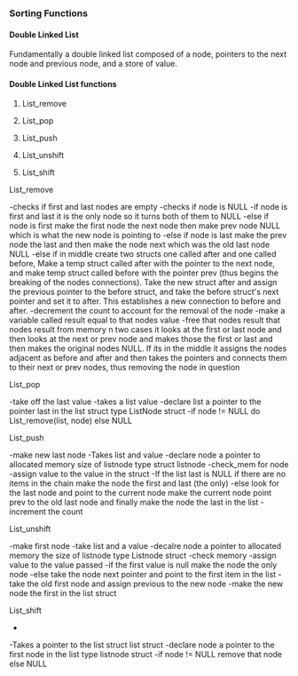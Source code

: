 ### Sorting Functions

#### Double Linked List

Fundamentally a double linked list composed of a node, pointers to the next node and previous node, and a store of value. 

#### Double Linked List functions

1. List_remove</br>

2. List_pop

3. List_push

4. List_unshift

5. List_shift



List_remove

-checks if first and last nodes are empty
-checks if node is NULL
-if node is first and last it is the only node so it turns both of them to NULL
-else if node is first make the first node the next node then make prev node NULL which is what the new node is pointing to
-else if node is last make the prev node the last and then make the node next which was the old last node NULL
-else if in middle create two structs one called after and one called before, Make a temp struct called after with the pointer to the next node, and make temp struct called before with the pointer prev (thus begins the breaking of the nodes connections). Take the new struct after and assign the previous pointer to the before struct, and take the before struct's next pointer and set it to after. This establishes a new connection to before and after. 
-decrement the count to account for the removal of the node
-make a variable called result equal to that nodes value
-free that nodes result that nodes result from memory
n two cases it looks at the first or last node and then looks at the next or prev node and makes those the first or last and then makes the original nodes NULL. If its in the middle it assigns the nodes adjacent as before and after and then takes the pointers and connects them to their next or prev nodes, thus removing the node in question

List_pop

-take off the last value
-takes a list value
-declare list a pointer to the pointer last in the list struct type ListNode struct
-if node != NULL do List_remove(list, node) else NULL

List_push

-make new last node
-Takes list and value
-declare node a pointer to allocated memory size of listnode type struct listnode
-check_mem for node
-assign value to the value in the struct
-If the list last is NULL if there are no items in the chain
make the node the first and last (the only)
-else look for the last node and point to the current node
make the current node point prev to the old last node
and finally make the node the last in the list
-increment the count

List_unshift

-make first node
-take list and a value
-decalre node a pointer to allocated memory the size of listnode
type Listnode struct
-check memory
-assign value to the value passed
-if the first value is null make the node the only node
-else take the node next pointer and point to the first item in
the list
-take the old first node and assign previous to the new node
-make the new node the first in the list struct

List_shift

-
-Takes a pointer to the list struct list struct
-declare node a pointer to the first node in the list type
listnode struct
-if node != NULL remove that node else NULL



















